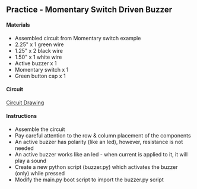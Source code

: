 ## Practice - Momentary Switch Driven Buzzer

#### Materials
 - Assembled circuit from Momentary switch example
 - 2.25" x 1 green wire
 - 1.25" x 2 black wire
 - 1.50" x 1 white wire
 - Active buzzer x 1
 - Momentary switch x 1
 - Green button cap x 1

#### Circuit
[Circuit Drawing](lesson01-11.pdf)

#### Instructions
 - Assemble the circuit
 - Pay careful attention to the row & column placement of the components
 - An active buzzer has polarity (like an led), however, resistance is not needed
 - An active buzzer works like an led - when current is applied to it, it will play a sound
 - Create a new python script (buzzer.py) which activates the buzzer (only) while pressed
 - Modify the main.py boot script to import the buzzer.py script
